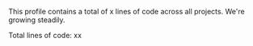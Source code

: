 This profile contains a total of x lines of code across all projects. We're growing steadily. 

Total lines of code: xx